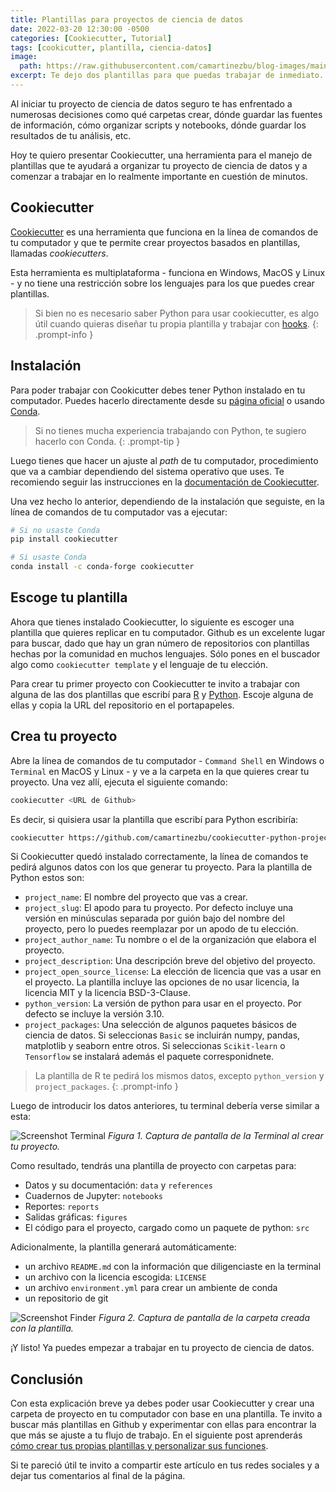 ```yaml
---
title: Plantillas para proyectos de ciencia de datos
date: 2022-03-20 12:30:00 -0500
categories: [Cookiecutter, Tutorial]
tags: [cookicutter, plantilla, ciencia-datos]
image: 
  path: https://raw.githubusercontent.com/camartinezbu/blog-images/main/posts/2022-03-20-plantillas-para-proyectos-de-ciencia-de-datos/hero.jpeg
excerpt: Te dejo dos plantillas para que puedas trabajar de inmediato.
---
```


Al iniciar tu proyecto de ciencia de datos seguro te has enfrentado a numerosas decisiones como qué carpetas crear, dónde guardar las fuentes de información, cómo organizar scripts y notebooks, dónde guardar los resultados de tu análisis, etc.

Hoy te quiero presentar Cookiecutter, una herramienta para el manejo de plantillas que te ayudará a organizar tu proyecto de ciencia de datos y a comenzar a trabajar en lo realmente importante en cuestión de minutos.

## Cookiecutter

[Cookiecutter](https://cookiecutter.readthedocs.io/en/latest/README.html) es una herramienta que funciona en la línea de comandos de tu computador y que te permite crear proyectos basados en plantillas, llamadas *cookiecutters*.

Esta herramienta es multiplataforma - funciona en Windows, MacOS y Linux - y no tiene una restricción sobre los lenguajes para los que puedes crear plantillas.

> Si bien no es necesario saber Python para usar cookiecutter, es algo útil cuando quieras diseñar tu propia plantilla y trabajar con [hooks](https://cookiecutter.readthedocs.io/en/latest/advanced/hooks.html?highlight=hook#writing-hooks).
{: .prompt-info }

## Instalación

Para poder trabajar con Cookicutter debes tener Python instalado en tu computador. Puedes hacerlo directamente desde su [página oficial](https://www.python.org/downloads/) o usando [Conda](https://docs.conda.io/projects/conda/en/latest/user-guide/install/index.html).

> Si no tienes mucha experiencia trabajando con Python, te sugiero hacerlo con Conda.
{: .prompt-tip }

Luego tienes que hacer un ajuste al *path* de tu computador, procedimiento que va a cambiar dependiendo del sistema operativo que uses. Te recomiendo seguir las instrucciones en la [documentación de Cookiecutter](https://cookiecutter.readthedocs.io/en/latest/installation.html).

Una vez hecho lo anterior, dependiendo de la instalación que seguiste, en la línea de comandos de tu computador vas a ejecutar:

```bash
# Si no usaste Conda
pip install cookiecutter

# Si usaste Conda
conda install -c conda-forge cookiecutter
```

## Escoge tu plantilla

Ahora que tienes instalado Cookiecutter, lo siguiente es escoger una plantilla que quieres replicar en tu computador. Github es un excelente lugar para buscar, dado que hay un gran número de repositorios con plantillas hechas por la comunidad en muchos lenguajes. Sólo pones en el buscador algo como `cookiecutter template` y el lenguaje de tu elección.

Para crear tu primer proyecto con Cookiecutter te invito a trabajar con alguna de las dos plantillas que escribí para [R](https://github.com/camartinezbu/cookiecutter-r-project) y [Python](https://github.com/camartinezbu/cookiecutter-python-project). Escoje alguna de ellas y copia la URL del repositorio en el portapapeles.

## Crea tu proyecto

Abre la línea de comandos de tu computador - `Command Shell` en Windows o `Terminal` en MacOS y Linux - y ve a la carpeta en la que quieres crear tu proyecto. Una vez allí, ejecuta el siguiente comando:

```bash
cookiecutter <URL de Github>
```

Es decir, si quisiera usar la plantilla que escribí para Python escribiría:

```bash
cookiecutter https://github.com/camartinezbu/cookiecutter-python-project
```

Si Cookiecutter quedó instalado correctamente, la línea de comandos te pedirá algunos datos con los que generar tu proyecto. Para la plantilla de Python estos son:

- `project_name`: El nombre del proyecto que vas a crear.
- `project_slug`: El apodo para tu proyecto. Por defecto incluye una versión en minúsculas separada por guión bajo del nombre del proyecto, pero lo puedes reemplazar por un apodo de tu elección.
- `project_author_name`: Tu nombre o el de la organización que elabora el proyecto.
- `project_description`: Una descripción breve del objetivo del proyecto.
- `project_open_source_license`: La elección de licencia que vas a usar en el proyecto. La plantilla incluye las opciones de no usar licencia, la licencia MIT y la licencia BSD-3-Clause.
- `python_version`: La versión de python para usar en el proyecto. Por defecto se incluye la versión 3.10.
- `project_packages`: Una selección de algunos paquetes básicos de ciencia de datos. Si seleccionas `Basic` se incluirán numpy, pandas, matplotlib y seaborn entre otros. Si seleccionas `Scikit-learn` o `Tensorflow` se instalará además el paquete corresponidnete.

> La plantilla de R te pedirá los mismos datos, excepto `python_version` y `project_packages`.
{: .prompt-info }

Luego de introducir los datos anteriores, tu terminal debería verse similar a esta:

![Screenshot Terminal](/posts/2022-03-20-plantillas-para-proyectos-de-ciencia-de-datos/Terminal-screenshot.jpg)
*Figura 1. Captura de pantalla de la Terminal al crear tu proyecto.*

Como resultado, tendrás una plantilla de proyecto con carpetas para:

- Datos y su documentación: `data` y `references`
- Cuadernos de Jupyter: `notebooks`
- Reportes: `reports`
- Salidas gráficas: `figures`
- El código para el proyecto, cargado como un paquete de python: `src`

Adicionalmente, la plantilla generará automáticamente:

- un archivo `README.md` con la información que diligenciaste en la terminal
- un archivo con la licencia escogida: `LICENSE`
- un archivo `environment.yml` para crear un ambiente de conda
- un repositorio de git

![Screenshot Finder](/posts/2022-03-20-plantillas-para-proyectos-de-ciencia-de-datos/Finder-screenshot.jpg)
*Figura 2. Captura de pantalla de la carpeta creada con la plantilla.*

¡Y listo! Ya puedes empezar a trabajar en tu proyecto de ciencia de datos.
## Conclusión

Con esta explicación breve ya debes poder usar Cookiecutter y crear una carpeta de proyecto en tu computador con base en una plantilla. Te invito a buscar más plantillas en Github y experimentar con ellas para encontrar la que más se ajuste a tu flujo de trabajo. En el siguiente post aprenderás [cómo crear tus propias plantillas y personalizar sus funciones](https://www.camartinezbu.com/posts/crea-tu-propia-plantilla-en-cookiecutter/).

Si te pareció útil te invito a compartir este artículo en tus redes sociales y a dejar tus comentarios al final de la página.
